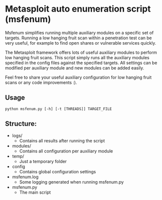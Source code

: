 # Metasploit auto enumeration script (msfenum)

Msfenum simplifies running multiple auxiliary modules on a specific set of targets. Running a low hanging fruit scan within a penetration test can be very useful, for example to find open shares or vulnerable services quickly. 

The Metasploit framework offers lots of useful auxiliary modules to perform low hanging fruit scans. This script simply runs all the auxiliary modules specified in the config files against the specified targets. All settings can be modified per auxiliary module and new modules can be added easily.

Feel free to share your useful auxiliary configuration for low hanging fruit scans or any code improvements :).

## Usage

``python msfenum.py [-h] [-t [THREADS]] TARGET_FILE``


## Structure:
* logs/
  * Contains all results after running the script
* modules/
  * Contains all configuration per auxiliary module
* temp/
  * Just a temporary folder
* config
  * Contains global configuration settings
* msfenum.log
  * Some logging generated when running msfenum.py
* msfenum.py
  * The main script
